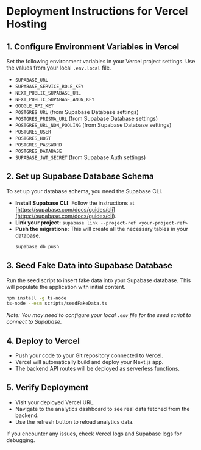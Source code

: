 
# Deployment Instructions for Vercel Hosting

## 1. Configure Environment Variables in Vercel

Set the following environment variables in your Vercel project settings. Use the values from your local `.env.local` file.

- `SUPABASE_URL`
- `SUPABASE_SERVICE_ROLE_KEY`
- `NEXT_PUBLIC_SUPABASE_URL`
- `NEXT_PUBLIC_SUPABASE_ANON_KEY`
- `GOOGLE_API_KEY`
- `POSTGRES_URL` (from Supabase Database settings)
- `POSTGRES_PRISMA_URL` (from Supabase Database settings)
- `POSTGRES_URL_NON_POOLING` (from Supabase Database settings)
- `POSTGRES_USER`
- `POSTGRES_HOST`
- `POSTGRES_PASSWORD`
- `POSTGRES_DATABASE`
- `SUPABASE_JWT_SECRET` (from Supabase Auth settings)

## 2. Set up Supabase Database Schema

To set up your database schema, you need the Supabase CLI.

- **Install Supabase CLI:** Follow the instructions at [https://supabase.com/docs/guides/cli](https://supabase.com/docs/guides/cli).
- **Link your project:** `supabase link --project-ref <your-project-ref>`
- **Push the migrations:** This will create all the necessary tables in your database.
  ```bash
  supabase db push
  ```

## 3. Seed Fake Data into Supabase Database

Run the seed script to insert fake data into your Supabase database. This will populate the application with initial content.

```bash
npm install -g ts-node
ts-node --esm scripts/seedFakeData.ts
```

*Note: You may need to configure your local `.env` file for the seed script to connect to Supabase.*

## 4. Deploy to Vercel

- Push your code to your Git repository connected to Vercel.
- Vercel will automatically build and deploy your Next.js app.
- The backend API routes will be deployed as serverless functions.

## 5. Verify Deployment

- Visit your deployed Vercel URL.
- Navigate to the analytics dashboard to see real data fetched from the backend.
- Use the refresh button to reload analytics data.

If you encounter any issues, check Vercel logs and Supabase logs for debugging.
